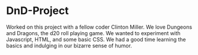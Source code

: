 # DnD-Project
Worked on this project with a fellow coder Clinton Miller.
We love Dungeons and Dragons, the d20 roll playing game.
We wanted to experiment with Javascript, HTML, and some basic CSS.
We had a good time learning the basics and indulging in our bizarre sense of humor. 
